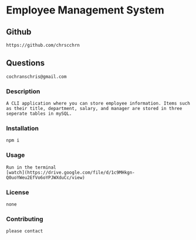 
# Employee Management System

    
## Github
    https://github.com/chrscchrn

## Questions
    cochranschris@gmail.com

### Description
    A CLI application where you can store employee information. Items such as their title, department, salary, and manager are stored in three seperate tables in mySQL. 

### Installation
    npm i

### Usage
    Run in the terminal
    [watch](https://drive.google.com/file/d/1c9MHkgn-Q0uoYWeu2EfVo6oYPJWXduCc/view)

### License
    none

### Contributing
    please contact


